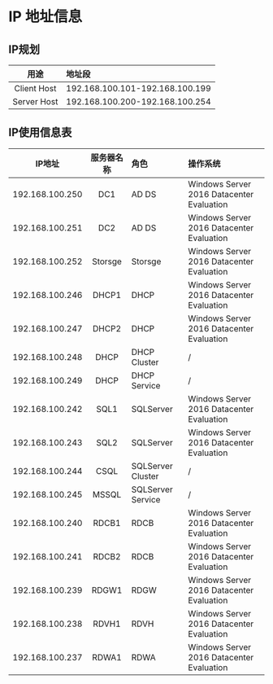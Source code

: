  # IP 地址信息

## IP规划

| 用途 | 地址段 |
| :---: | :--- |
| Client Host | 192.168.100.101-192.168.100.199 |
| Server Host | 192.168.100.200-192.168.100.254 |

## IP使用信息表

| IP地址 | 服务器名称 | 角色 | 操作系统 |
| :---: | :-----: | :--- | :----- |
| 192.168.100.250 | DC1 | AD DS | Windows Server 2016 Datacenter Evaluation |
| 192.168.100.251 | DC2 | AD DS | Windows Server 2016 Datacenter Evaluation |
| 192.168.100.252 | Storsge | Storsge | Windows Server 2016 Datacenter Evaluation |
| 192.168.100.246 | DHCP1 | DHCP | Windows Server 2016 Datacenter Evaluation |
| 192.168.100.247 | DHCP2 | DHCP | Windows Server 2016 Datacenter Evaluation |
| 192.168.100.248 | DHCP | DHCP Cluster | / |
| 192.168.100.249 | DHCP | DHCP Service | / |
| 192.168.100.242 | SQL1 | SQLServer | Windows Server 2016 Datacenter Evaluation |
| 192.168.100.243 | SQL2 | SQLServer | Windows Server 2016 Datacenter Evaluation |
| 192.168.100.244 | CSQL | SQLServer Cluster | / |
| 192.168.100.245 | MSSQL | SQLServer Service | / |
| 192.168.100.240 | RDCB1 | RDCB | Windows Server 2016 Datacenter Evaluation |
| 192.168.100.241 | RDCB2 | RDCB | Windows Server 2016 Datacenter Evaluation |
| 192.168.100.239 | RDGW1 | RDGW | Windows Server 2016 Datacenter Evaluation |
| 192.168.100.238 | RDVH1 | RDVH | Windows Server 2016 Datacenter Evaluation |
| 192.168.100.237 | RDWA1 | RDWA | Windows Server 2016 Datacenter Evaluation |
